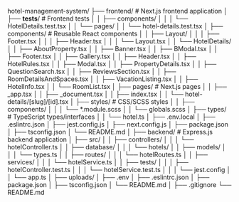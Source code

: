 hotel-management-system/
├── frontend/                      # Next.js frontend application
│   ├── __tests__/                # Frontend tests
│   │   ├── components/
│   │   │   └── HotelDetails.test.tsx
│   │   └── pages/
│   │       └── hotel-details.test.tsx
│   ├── components/               # Reusable React components
│   │   ├── Layout/
│   │   │   ├── Footer.tsx
│   │   │   ├── Header.tsx
│   │   │   └── Layout.tsx
│   │   └── HotelDetails/
│   │       ├── AboutProperty.tsx
│   │       ├── Banner.tsx
│   │       ├── BModal.tsx
│   │       ├── Footer.tsx
│   │       ├── Gallery.tsx
│   │       ├── Header.tsx
│   │       ├── HotelRules.tsx
│   │       ├── Modal.tsx
│   │       ├── PropertyDetails.tsx
│   │       ├── QuestionSearch.tsx
│   │       ├── ReviewsSection.tsx
│   │       ├── RoomDetailsAndSpaces.tsx
│   │       ├── VacationListing.tsx
│   │       ├── HotelInfo.tsx
│   │       └── RoomList.tsx
│   ├── pages/                    # Next.js pages
│   │   ├── _app.tsx
│   │   ├── _document.tsx
│   │   ├── index.tsx
│   │   └── hotel-details/[slug]/[id].tsx
│   ├── styles/                   # CSS/SCSS styles
│   │   ├── components/
│   │   │   └── *.module.scss
│   │   └── globals.scss
│   ├── types/                    # TypeScript types/interfaces
│   │   └── hotel.ts
│   ├── .env.local
│   ├── .eslintrc.json
│   ├── jest.config.js
│   ├── next.config.js
│   ├── package.json
│   ├── tsconfig.json
│   └── README.md
│
├── backend/                      # Express.js backend application
│   ├── src/
│   │   ├── controllers/
│   │   │   └── hotelController.ts
│   │   ├── database/
│   │   │   └── hotels/
│   │   ├── models/
│   │   │   └── types.ts
│   │   ├── routes/
│   │   │   └── hotelRoutes.ts
│   │   ├── services/
│   │   │   └── hotelService.ts
│   │   ├── tests/
│   │   │   ├── hotelController.test.ts
│   │   │   └── hotelService.test.ts
│   │   │   └── jest.config
│   │   └── app.ts
│   ├── uploads/
│   ├── .env
│   ├── .eslintrc.json
│   ├── package.json
│   ├── tsconfig.json
│   └── README.md
│
├── .gitignore
└── README.md